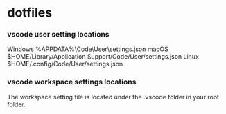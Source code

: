 # dotfiles
### vscode user setting locations
Windows %APPDATA%\Code\User\settings.json
macOS $HOME/Library/Application Support/Code/User/settings.json
Linux $HOME/.config/Code/User/settings.json

### vscode workspace settings locations
The workspace setting file is located under the .vscode folder in your root folder.
